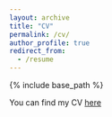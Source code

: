 ```yaml
---
layout: archive
title: "CV"
permalink: /cv/
author_profile: true
redirect_from:
  - /resume
---
```

{% include base_path %}

You can find my CV [here](https://andalenavals.github.io/files/academic_cv.pdf)
